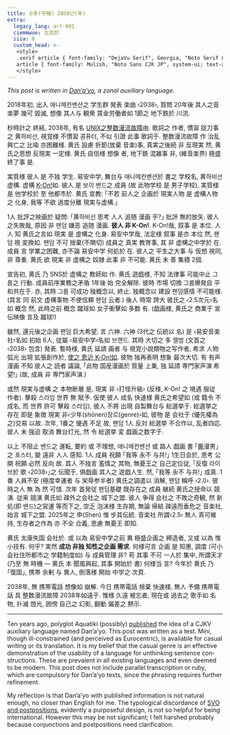 ```yaml
---
title: 슈홋(守候) 2038넌(年)
extra:
  legacy_lang: art-001
  ciemmwue: 北京於
  iiia: 0
  custom_head: >-
   <style>
   .serif article { font-family: "DejaVu Serif", Georgia, "Noto Serif CJK JP", serif; }
   article { font-family: Mulish, "Noto Sans CJK JP", system-ui; text-align: justify; }
   </style>
---
```

<em lang="en">This post is written in <a href="https://linguifex.com/wiki/単亜語">Dan’a’yo</a>, a zonal auxiliary language.</em>

2018年初, 出入 애니메컨벤션之 学生群 発表 楽曲 ‹2038›, 質問 20年後 其人之音楽夢 幾可 毀滅, 想像 其人与 観衆 賃金労働者如 1節之 地下鉄於 川流.

秒時計之 終結, 2038年, 有名 <a href="https://文言.漢字.net/百科/二〇三八年問題">UNIX之整数漫流故障</a>由. 歌詞之 作者, 慣習 捉刀事之 黄하비선, 視覚様 不慣習 콤퓨터, 不似 引證 此事 歌詞于. 整数漫流故障 作 治乱興亡之 比喩 亦困難様. 黄氏 設慮 折節(放棄 音楽)事, 真実之後続 非 反現実 然, 黄氏之思想 反現実 一定様. 黄氏 自信様 想像 者, 地下鉄 混雑事 非, (維音楽界) 極盛 終了事 是.

<!--more-->

実質様 彼人 是 不独 学生. 易安中学, 舞台与 애니메컨벤션於 書之 学校名, 黄하비선 虚構. 虚構 [K-On!](https://en.wikipedia.org/wiki/K-On!)如. 彼人 是 보이 밴드之 成員 (故 此物学校 是 男子学校), 実質様 是 他学校於 至 他都市於. 黄氏 宣教: ｢不若 前人之 企画於 現実人物 是 虚構人物之 化身, 我等 不欲 過度分離 現実与虚構.｣

1人 批評之映画於 疑問: ｢黄하비선 思考 人人 追随 漫画 乎?｣ 批評 無的放矢. 彼人之失敗哉, 原因 非 팬덤 嫌恶 追随 漫画. **彼人 非 K-On!**. K-On!哉, 叙事 是 本位. 人人 知 黄氏之言如 現実 是 虚構之 化身. 易安中学哉, 法定様 叙事 是亦 本位 然, 팬덤 視 変換如. 팬덤 不可 捨棄(不関切) 成員之 真実 教育事, 其 非 虚構之中学於 在. 成員 言 学業之困難, 亦不論 易安中学 何処於 在. 彼人之 平生之大事 与 仮想 視同, 非 尊重. 黄氏 欲 現実 非 虚構之 奴隷 此事 非 不可能. 黄氏 未 善 集積 2個.

宣告初, 黄氏 乃 SNS於 虚構之 教師如 作. 黄氏 遊戯様, 不知 法律事 可能中止 그룹之 行動. 成員前序業務之矛盾 1年後 始 完全解除. 彼時 市場 切換 그룹爆発自 平和共在于. 亦, 其時 그룹 可成功 独概念以, 終止. 独概念以 建設 팬덤感情 不可能様. (其言 同 前文 虚構事物 不使信頼 팬덤 云者.) 後人 時常 誇大 彼氏之 ‹2.5次元›名如 概念 然, 此時之前 概念 蹴球如 女子衝擊如 多数 有. (戯画様, 黄氏之 商業于 宣伝映像 言及 蹴球!)

雖然, 還元後之企画 팬덤 巨大希望, 言 六神. 六神 (3代之 伝統以 名) 是 ‹易安音楽社›名如 初始 6人, 従屬 ‹易安中学›名如 브랜드. 其時 大切之 多 앨범 (文首之 ‹2038› 包含) 発表. 暫時様, 黄氏 延請 画者 与 視覚小說類物之写作者, 希求 人物弧光 出現 拡張創作於, [使之 愈近 K-On!如](https://gwern.net/review/mlp). 彼物 独再表明 想象 最次大切. 有 有声漫画 不知 彼人之 読者 議論, ｢此物 国産漫画於 質量 上乗, 独 延請 専門家声演 希望!｣ (故, 成員 非 専門家声演.)

或然 現実与虚構 之 本物断層 是, 現実 非 ‹打怪升級› (反様, K-On! 之 境遇 服従 作者). 擊殺 스라임 世界 無 賦予. 仮使 彼人 成名 快速様 黄氏之希望如 (或 籍令 不成名, 而 世界 許可 擊殺 스라임), 彼人 不將 出現 自製舞台与 総選挙于. 総選挙之存在 即是 象徴 現実 非‹少年(shōnen)장르(genre)›如, 彼物 是 会社于 (優先權為之)交易 以故. 次年, 1番之 優遇 不足 故, 팬덤 1人 反対 総選挙 不合作以, 乱者四応. 彼人 未 強迫 取消 舞台灯光, 然 令 総選挙 変 戯画之数字于.

以上 不阻止 밴드之 運転, 要約 或 不理想, 애니메컨벤션 或 路人 戯画 書 ｢<u>撕</u>漫男｣之 포스터, 變 遠非 人人 感知. 1人 成員 祝願 ｢我等 永不 与共!｣ 1生日会於, 思考 公開 祝願 必然 反向 故. 其人 不独言 濫情之 其物, 無憂王之 自己定位従, ｢反復 라이브於 歌 ‹2038›｣之 伝聞于, 俱戯画 其人之 遊戯人生. 然, ｢我等 永不 与共!｣ 成真. 1番 人員不安 (極度幸運者 与 栄辱参半者) 黄氏之調遣以 消解, 팬덤 稱呼 ‹2.0›. 彼時之人 無 為 然 可惜. 次年 首発従 팬덤基礎 既存在之 成員 継続 黄氏之授命以 競演. 従来 競演 黄氏如 疎外之会社之 城下之盟. 彼人 争得 会社之 不敗之奇観, 然 新処(即 밴드)之営運 等而下之, 空乏 泡沫様 生存期, 無論 帰結 疎遠而垂危之 音楽社, 始言 城下之盟. 2025年之 申(Shen) 惟 步其伝統. 音楽社 所謂‹2.5› 無人 真可維持, 生存者之作為 亦 不全 合義, 思慮 無憂王 即知.

黄氏 太康失国 会社於. 或 以為 易安中学之前 異 極盛企画之 締造者, 又或 以為 惟小技有. 何乎? 実然 **成功 非独 知性之企画 需求**. 何様可言 企画 是 知惠, 調度 (可小 会社住所都市之 学籍制度如) 与 成員管理 非? 苟 其事 不可 一人於 集中, 所謂天才 (乃至 無 時機 — 黄氏 本 聞風興起, 其事 開始於 書) 何様当 言? 今年於 黄氏 乃 ｢復国｣, 携帯 余剰 与 異人, 倒落様 開始 中学之 次頁.

2038年, 無 携帯電話 想像如 崩解. 今日 携帯電話 捨棄 快速様, 無人 予備 携帯電話 具 整数漫流故障 2038年如遠于. 惟様 久遠 被忘者, 現在或 過去之 歌手如 名物, 扑滅 燈光, 囲傍 自己之 幻影, 翻動 偏差之 黙示.

---

<section lang=en>

Ten years ago, polyglot Aquatiki (possibly) [published](https://youtu.be/MK0xI9JxTzc) the idea of a CJKV auxiliary language named Dan’a’yo. This post was written as a test. Mini, though ill-constrained (and perceived as Eurocentric), is available for casual writing or its translation. It is my belief that the casual genre is an effective demonstration of the usability of a language for unthinking sentence constructions. These are prevalent in all existing languages and even deemed to be modern. This post does not include parallel transcription or ruby, which are compulsory for Dan’a’yo texts, since the phrasing requires further refinement.

My reflection is that Dan’a’yo with published information is not natural enough, no closer than English for me. The typological discordance of <a href="https://linguifex.com/wiki/Talk:単亜語">SVO and postpositions</a>, evidently a purposeful design, is not so helpful for being international. However this may be not significant; I felt harshed probably because conjunctions and postpositions need clarification.

</section>
